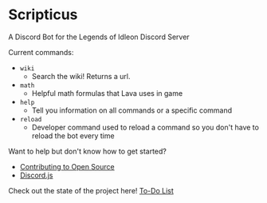 # Scripticus
A Discord Bot for the Legends of Idleon Discord Server

Current commands:
- `wiki`
  - Search the wiki! Returns a url. 
- `math`
  - Helpful math formulas that Lava uses in game
- `help`
  - Tell you information on all commands or a specific command
- `reload`
  - Developer command used to reload a command so you don't have to reload the bot every time
  

Want to help but don't know how to get started? 
- [Contributing to Open Source](https://www.youtube.com/watch?v=yzeVMecydCE&ab_channel=freeCodeCamp.org)
- [Discord.js](https://discord.js.org/)

Check out the state of the project here! [To-Do List](https://github.com/Deerjump/Scripticus/projects/1)
